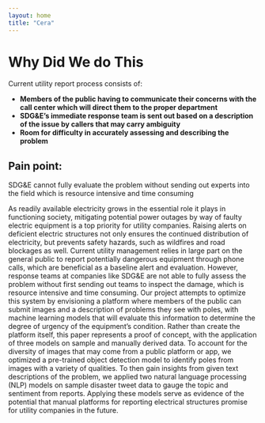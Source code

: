 ```yaml
---
layout: home
title: "Cera"
---
```



<!-- [Link to another page](./another-page.html).

[Link to methods page](./models.html). -->
# Why Did We do This
Current utility report process consists of:
- **Members of the public having  to communicate their concerns with the call center which will direct them to the proper department** 
- **SDG&E’s immediate response team is sent out based on a description of the issue by callers that may carry ambiguity**
- **Room for difficulty in accurately assessing and describing the problem**
## Pain point:
SDG&E cannot fully evaluate the problem without sending out experts into the field which is resource intensive and time consuming

As readily available electricity grows in the essential role it plays in functioning society, mitigating potential power outages by way of faulty electric equipment is a top priority for utility companies. Raising alerts on deficient electric structures not only ensures the continued distribution of electricity, but prevents safety hazards, such as wildfires and road blockages as well. Current utility management relies in large part on the general public to report potentially dangerous equipment through phone calls, which are beneficial as a baseline alert and evaluation. However, response teams at companies like SDG&E are not able to fully assess the problem without first sending out teams to inspect the damage, which is resource intensive and time consuming. Our project attempts to optimize this system by envisioning a platform where members of the public can submit images and a description of problems they see with poles, with machine learning models that will evaluate this information to determine the degree of urgency of the equipment’s condition. Rather than create the platform itself, this paper represents a proof of concept, with the application of three models on sample and manually derived data. To account for the diversity of images that may come from a public platform or app, we optimized a pre-trained object detection model to identify poles from images with a variety of qualities. To then gain insights from given text descriptions of the problem, we applied two natural language processing (NLP) models on sample disaster tweet data to gauge the topic and sentiment from reports. Applying these models serve as evidence of the potential that manual platforms for reporting electrical structures promise for utility companies in the future.
